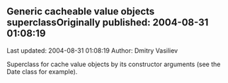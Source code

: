 ## Generic cacheable value objects superclassOriginally published: 2004-08-31 01:08:19 
Last updated: 2004-08-31 01:08:19 
Author: Dmitry Vasiliev 
 
Superclass for cache value objects by its constructor arguments (see the Date class for example).